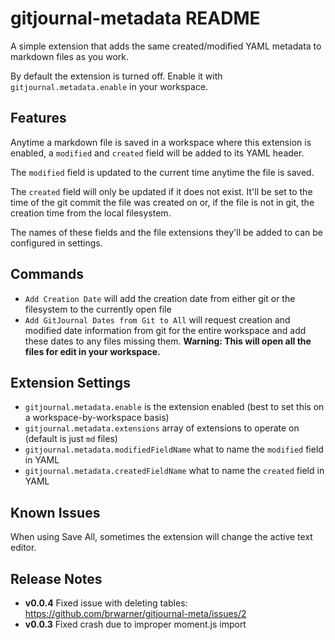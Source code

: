 # gitjournal-metadata README

A simple extension that adds the same created/modified YAML metadata to markdown files as you work.

By default the extension is turned off. Enable it with `gitjournal.metadata.enable` in your workspace.

## Features

Anytime a markdown file is saved in a workspace where this extension is enabled, a `modified` and `created` field will be added to its YAML header.

The `modified` field is updated to the current time anytime the file is saved.

The `created` field will only be updated if it does not exist. It'll be set to the time of the git commit the file was created on or, if the file is not in git, the creation time from the local filesystem.

The names of these fields and the file extensions they'll be added to can be configured in settings.

## Commands

* `Add Creation Date` will add the creation date from either git or the filesystem to the currently open file
* `Add GitJournal Dates from Git to All` will request creation and modified date information from git for the entire workspace and add these dates to any files missing them. **Warning: This will open all the files for edit in your workspace.**

## Extension Settings

* `gitjournal.metadata.enable` is the extension enabled (best to set this on a workspace-by-workspace basis)
* `gitjournal.metadata.extensions` array of extensions to operate on (default is just `md` files)
* `gitjournal.metadata.modifiedFieldName` what to name the `modified` field in YAML
* `gitjournal.metadata.createdFieldName` what to name the `created` field in YAML

## Known Issues

When using Save All, sometimes the extension will change the active text editor.

## Release Notes

* **v0.0.4** Fixed issue with deleting tables: <https://github.com/brwarner/gitjournal-meta/issues/2>
* **v0.0.3** Fixed crash due to improper moment.js import
